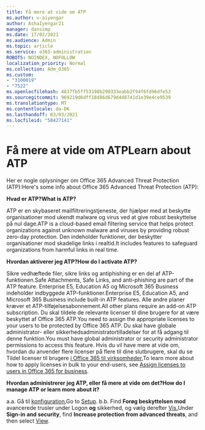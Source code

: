```yaml
---
title: Få mere at vide om ATP
ms.author: v-aiyengar
author: AshaIyengar21
manager: dansimp
ms.date: 17/02/2021
ms.audience: Admin
ms.topic: article
ms.service: o365-administration
ROBOTS: NOINDEX, NOFOLLOW
localization_priority: Normal
ms.collection: Adm_O365
ms.custom:
- "3100019"
- "7522"
ms.openlocfilehash: 4837fb5ff53198b290333eabb2f94f6fd96dfe53
ms.sourcegitcommit: 969219d6dff18d86d679d4d8741d1e39e4ce9539
ms.translationtype: MT
ms.contentlocale: da-DK
ms.lasthandoff: 03/03/2021
ms.locfileid: "50427141"
---
```

# <a name="learn-about-atp"></a><span data-ttu-id="24cfe-102">Få mere at vide om ATP</span><span class="sxs-lookup"><span data-stu-id="24cfe-102">Learn about ATP</span></span>

<span data-ttu-id="24cfe-103">Her er nogle oplysninger om Office 365 Advanced Threat Protection (ATP):</span><span class="sxs-lookup"><span data-stu-id="24cfe-103">Here's some info about Office 365 Advanced Threat Protection (ATP):</span></span>

<span data-ttu-id="24cfe-104">**Hvad er ATP?**</span><span class="sxs-lookup"><span data-stu-id="24cfe-104">**What is ATP?**</span></span>

<span data-ttu-id="24cfe-105">ATP er en skybaseret mailfiltreringstjeneste, der hjælper med at beskytte organisationer mod ukendt malware og virus ved at give robust beskyttelse på nul dage.</span><span class="sxs-lookup"><span data-stu-id="24cfe-105">ATP is a cloud-based email filtering service that helps protect organizations against unknown malware and viruses by providing robust zero-day protection.</span></span> <span data-ttu-id="24cfe-106">Den indeholder funktioner, der beskytter organisationer mod skadelige links i realtid.</span><span class="sxs-lookup"><span data-stu-id="24cfe-106">It includes features to safeguard organizations from harmful links in real time.</span></span>

<span data-ttu-id="24cfe-107">**Hvordan aktiverer jeg ATP?**</span><span class="sxs-lookup"><span data-stu-id="24cfe-107">**How do I activate ATP?**</span></span>

<span data-ttu-id="24cfe-108">Sikre vedhæftede filer, sikre links og antiphishing er en del af ATP-funktionen.</span><span class="sxs-lookup"><span data-stu-id="24cfe-108">Safe Attachments, Safe Links, and anti-phishing are part of the ATP feature.</span></span> <span data-ttu-id="24cfe-109">Enterprise E5, Education A5 og Microsoft 365 Business indeholder indbyggede ATP-funktioner.</span><span class="sxs-lookup"><span data-stu-id="24cfe-109">Enterprise E5, Education A5, and Microsoft 365 Business include built-in ATP features.</span></span> <span data-ttu-id="24cfe-110">Alle andre planer kræver et ATP-tilføjelsesabonnement.</span><span class="sxs-lookup"><span data-stu-id="24cfe-110">All other plans require an add-on ATP subscription.</span></span> <span data-ttu-id="24cfe-111">Du skal tildele de relevante licenser til dine brugere for at være beskyttet af Office 365 ATP.</span><span class="sxs-lookup"><span data-stu-id="24cfe-111">You need to assign the appropriate licenses to your users to be protected by Office 365 ATP.</span></span> <span data-ttu-id="24cfe-112">Du skal have globale administrator- eller sikkerhedsadministratortilladelser for at få adgang til denne funktion.</span><span class="sxs-lookup"><span data-stu-id="24cfe-112">You must have global administrator or security administrator permissions to access this feature.</span></span> <span data-ttu-id="24cfe-113">Hvis du vil have mere at vide om, hvordan du anvender flere licenser på flere til dine slutbrugere, skal du se Tildel licenser til brugere [i Office 365 til virksomheder.](https://go.microsoft.com/fwlink/?linkid=2093435)</span><span class="sxs-lookup"><span data-stu-id="24cfe-113">To learn more about how to apply licenses in bulk to your end-users, see [Assign licenses to users in Office 365 for business](https://go.microsoft.com/fwlink/?linkid=2093435).</span></span>

<span data-ttu-id="24cfe-114">**Hvordan administrerer jeg ATP, eller få mere at vide om det?**</span><span class="sxs-lookup"><span data-stu-id="24cfe-114">**How do I manage ATP or learn more about it?**</span></span>

<span data-ttu-id="24cfe-115">a.</span><span class="sxs-lookup"><span data-stu-id="24cfe-115">a.</span></span> <span data-ttu-id="24cfe-116">Gå til [konfiguration.](https://go.microsoft.com/fwlink/p/?linkid=2075721)</span><span class="sxs-lookup"><span data-stu-id="24cfe-116">Go to [Setup](https://go.microsoft.com/fwlink/p/?linkid=2075721).</span></span>
<span data-ttu-id="24cfe-117">b.</span><span class="sxs-lookup"><span data-stu-id="24cfe-117">b.</span></span> <span data-ttu-id="24cfe-118">Find **Forøg beskyttelsen mod** avancerede trusler under Logon **og** sikkerhed, og vælg derefter [Vis.](https://go.microsoft.com/fwlink/?linkid=2109302)</span><span class="sxs-lookup"><span data-stu-id="24cfe-118">Under **Sign-in and security**, find **Increase protection from advanced threats**, and then select [View](https://go.microsoft.com/fwlink/?linkid=2109302).</span></span>
